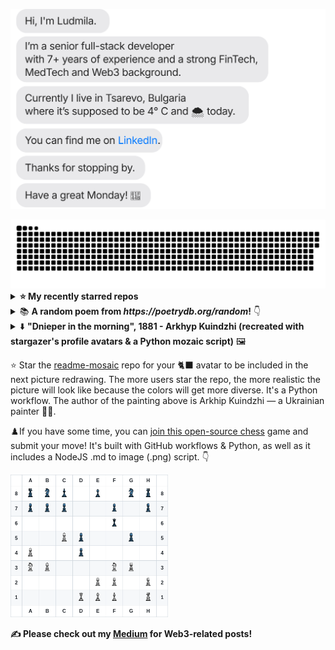 [![](https://raw.githubusercontent.com/milaabl/milaabl/main/chat.svg)](https://www.linkedin.com/in/ludmila-a-dev/)

<!-- https://github.com/milaabl/milaabl/assets/86361434/c35b0e6f-acf0-435e-920d-b90faa4788ad -->

<img alt="Snake eating my contributions for breakfast🧉" src="https://raw.githubusercontent.com/milaabl/milaabl-readme/preview/github-contribution-grid-snake.svg" />

<details>
<summary>
  <strong>⭐ My recently starred repos </strong>
</summary>
  
<!-- Starred repos start -->
| Name | Url | Stars | Description |
| --- | --- |  --- |  --- |
| pieralukasz/pixel-recruitment-task|https://github.com/pieralukasz/pixel-recruitment-task|1|Zadanie rekrutacyjne Pixel Technology|
| SaraRasoulian/oop-solid-patterns|https://github.com/SaraRasoulian/oop-solid-patterns|5|💎  An educational repository for OOP, SOLID and Design Patterns|
| SaraRasoulian/SaraRasoulian|https://github.com/SaraRasoulian/SaraRasoulian|5||
| BogdanMFometescu/resume-builder|https://github.com/BogdanMFometescu/resume-builder|8|Django-based web application that allows users to create, update, and export professional resumes.|
| 0xMimir/Advance-CNN-LSTM-Model-for-Cryptocurrency-Forecasting|https://github.com/0xMimir/Advance-CNN-LSTM-Model-for-Cryptocurrency-Forecasting|6|CNN LSTM model used for predicting cryptocurrencies|
| b-hristov/b-hristov|https://github.com/b-hristov/b-hristov|1||
| CloverGit/CloverGit|https://github.com/CloverGit/CloverGit|5||
| TatevKaren/TatevKaren-data-science-portfolio|https://github.com/TatevKaren/TatevKaren-data-science-portfolio|53|Data Science Portfolio of Tatev Karen Aslanyan including Case Studies and Research Projects that I have completed that solve business problems or introduce new products. Case Study papers, codes, and additional resources are all included.|
| PiotrRut/elonmusk-twitter-notifier|https://github.com/PiotrRut/elonmusk-twitter-notifier|59|AI driven e-mail notifier for tweets mentioning stock from Elon Musk 📈|
| Vendicated/Vencord|https://github.com/Vendicated/Vencord|5680|The cutest Discord client mod|
| yeoman/yo|https://github.com/yeoman/yo|3755|CLI tool for running Yeoman generators|
| matter-labs/zksync-era|https://github.com/matter-labs/zksync-era|1337|zkSync era|
| 0age/create2crunch|https://github.com/0age/create2crunch|397|A Rust program for finding salts that create gas-efficient Ethereum addresses via CREATE2.|
| joshstevens19/ethereum-multicall|https://github.com/joshstevens19/ethereum-multicall|314|Ability to call many ethereum constant function calls in 1 JSONRPC request|
| threshold-network/token-dashboard|https://github.com/threshold-network/token-dashboard|21||
| LimeChain/mongoose-immutable-plugin|https://github.com/LimeChain/mongoose-immutable-plugin|2|Mongoose plugin guarding fields from modifications|
| ankitects/anki|https://github.com/ankitects/anki|16412|Anki's shared backend and web components, and the Qt frontend|
| lightningnetwork/lnd|https://github.com/lightningnetwork/lnd|7348|Lightning Network Daemon ⚡️|
| CoNarrative/mongo-immutable|https://github.com/CoNarrative/mongo-immutable|10|Immutable MongoDB.|
| lightningdevkit/rust-lightning|https://github.com/lightningdevkit/rust-lightning|1045|A highly modular Bitcoin Lightning library written in Rust. It's rust-lightning, not Rusty's Lightning!|
| node-lightning/node-lightning|https://github.com/node-lightning/node-lightning|128|Bitcoin Lighting Network implemented in Node.js|
| OpenZeppelin/openzeppelin-contracts-upgradeable|https://github.com/OpenZeppelin/openzeppelin-contracts-upgradeable|913|Upgradeable variant of OpenZeppelin Contracts, meant for use in upgradeable contracts. |
| dapphub/ds-test|https://github.com/dapphub/ds-test|195|Assertions, equality checks and other test helpers|
| hbarcelos/forge-multi-version|https://github.com/hbarcelos/forge-multi-version|24|Using forge with multiple solc versions|
| threshold-network/merkle-distribution|https://github.com/threshold-network/merkle-distribution|1|Threshold Network rewards generation and distribution|
| nucypher/nucypher-contracts|https://github.com/nucypher/nucypher-contracts|14|Ethereum contracts supporting TACo applications on the Threshold Network.|
| keep-network/tbtc-v2|https://github.com/keep-network/tbtc-v2|42|Trustlessly tokenized Bitcoin on Ethereum, version 2|
| TotallyMaliciousCryptoBro/TotallyMaliciousCryptoBro|https://github.com/TotallyMaliciousCryptoBro/TotallyMaliciousCryptoBro|4||
| ethereum/EIPs|https://github.com/ethereum/EIPs|12273|The Ethereum Improvement Proposal repository|
| pcaversaccio/reentrancy-attacks|https://github.com/pcaversaccio/reentrancy-attacks|1128|A chronological and (hopefully) complete list of reentrancy attacks to date.|

<!-- Starred repos end -->

</details>

<details>
  <summary>📚 <strong>A random poem from <em>https://poetrydb.org/random</em>!</strong> 👇 </summary>

<!-- Start poem -->
# 💮 Ballade De Marguerite (Normande) by *Oscar Wilde*

<p>
    I am weary of lying within the chase<br/>When the knights are meeting in market-place.<br/><br/>Nay, go not thou to the red-roofed town<br/>Lest the hoofs of the war-horse tread thee down.<br/><br/>But I would not go where the Squires ride,<br/>I would only walk by my Lady's side.<br/><br/>Alack! and alack! thou art overbold,<br/>A Forester's son may not eat off gold.<br/><br/>Will she love me the less that my Father is seen<br/>Each Martinmas day in a doublet green?<br/><br/>Perchance she is sewing at tapestrie,<br/>Spindle and loom are not meet for thee.<br/><br/>Ah, if she is working the arras bright<br/>I might ravel the threads by the fire-light.<br/><br/>Perchance she is hunting of the deer,<br/>How could you follow o'er hill and mere?<br/><br/>Ah, if she is riding with the court,<br/>I might run beside her and wind the morte.<br/><br/>Perchance she is kneeling in St. Denys,<br/>(On her soul may our Lady have gramercy!)<br/><br/>Ah, if she is praying in lone chapelle,<br/>I might swing the censer and ring the bell.<br/><br/>Come in, my son, for you look sae pale,<br/>The father shall fill thee a stoup of ale.<br/><br/>But who are these knights in bright array?<br/>Is it a pageant the rich folks play?<br/><br/>'T is the King of England from over sea,<br/>Who has come unto visit our fair countrie.<br/><br/>But why does the curfew toll sae low?<br/>And why do the mourners walk a-row?<br/><br/>O 't is Hugh of Amiens my sister's son<br/>Who is lying stark, for his day is done.<br/><br/>Nay, nay, for I see white lilies clear,<br/>It is no strong man who lies on the bier.<br/><br/>O 't is old Dame Jeannette that kept the hall,<br/>I knew she would die at the autumn fall.<br/><br/>Dame Jeannette had not that gold-brown hair,<br/>Old Jeannette was not a maiden fair.<br/><br/>O 't is none of our kith and none of our kin,<br/>(Her soul may our Lady assoil from sin!)<br/><br/>But I hear the boy's voice chaunting sweet,<br/>'Elle est morte, la Marguerite.'<br/><br/>Come in, my son, and lie on the bed,<br/>And let the dead folk bury their dead.<br/><br/>O mother, you know I loved her true:<br/>O mother, hath one grave room for two?
</p>

***
<!-- End poem -->
</details>

<details>
<summary>
  ⬇️ <strong>"Dnieper in the morning", 1881 - Arkhyp Kuindzhi (recreated with stargazer's profile avatars & a Python mozaic script)</strong> 🖼️
</summary>

<img width="49%" src="https://raw.githubusercontent.com/milaabl/readme-mosaic/main/data/input.jpg" alt="Original picture"/>
<img width="49%" src="https://raw.githubusercontent.com/milaabl/readme-mosaic/main/data/output.jpg" alt="Output picture"/>
<img width="70%" src="https://raw.githubusercontent.com/milaabl/readme-mosaic/main/data/output.gif" alt="Output GIF"/>
</details>

⭐ Star the [readme-mosaic](https://github.com/milaabl/readme-mosaic) repo for your 🐈‍⬛ avatar to be included in the next picture redrawing. The more users star the repo, the more realistic the picture will look like because the colors will get more diverse. It's a Python workflow. The author of the painting above is Arkhip Kuindzhi — a Ukrainian painter 💙💛.

♟️If you have some time, you can [join this open-source chess](https://github.com/milaabl/readme-chess) game and submit your move! It's built with GitHub workflows & Python, as well as it includes a NodeJS .md to image (.png) script. 👇

<a href="https://github.com/milaabl/readme-chess/blob/master/README.md"><img src="https://raw.githubusercontent.com/milaabl/readme-chess/master/chess.png" alt="README chess dynamic game preview" width="50%" /></a>

<strong>✍️ Please check out my <a href="https://medium.com/@milaabl2405">Medium</a> for Web3-related posts!</strong>
